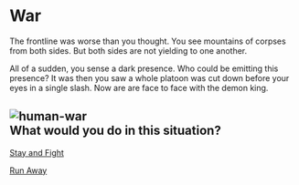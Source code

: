 # War
The frontline was worse than you thought. You see mountains of corpses from both sides. But both sides are not yielding to one another.

All of a sudden, you sense a dark presence. Who could be emitting this presence? It was then you saw a whole platoon was cut down before your eyes in a single slash. Now are are face to face with the demon king.

![human-war](../images/huamn-war.jpg)  
What would you do in this situation?    
---
[Stay and Fight](decision.md)

[Run Away](../ending/demon-win.md)